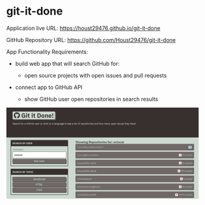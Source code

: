 # git-it-done

Application live URL: https://houst29476.github.io/git-it-done

GitHub Repository URL: https://github.com/Houst29476/git-it-done

App Functionality Requirements:
- build web app that will search GitHub for:
    -  open source projects with open issues and pull requests

- connect app to GitHub API
    - show GitHub user open repositories in search results

![](images/100-final-app.jpeg)
